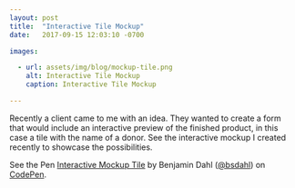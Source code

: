 ```yaml
---
layout: post
title:  "Interactive Tile Mockup"
date:   2017-09-15 12:03:10 -0700

images:

  - url: assets/img/blog/mockup-tile.png
    alt: Interactive Tile Mockup
    caption: Interactive Tile Mockup

---
```

Recently a client came to me with an idea. They wanted to create a form that would include an interactive preview of the finished product, in this case a tile with the name of a donor. See the interactive mockup I created recently to showcase the possibilities. 

<p data-height="620" data-theme-id="0" data-slug-hash="boVMVY" data-default-tab="result" data-user="bsdahl" data-embed-version="2" data-pen-title="Interactive Mockup Tile" data-preview="true" class="codepen">See the Pen <a href="https://codepen.io/bsdahl/pen/boVMVY/">Interactive Mockup Tile</a> by Benjamin Dahl (<a href="https://codepen.io/bsdahl">@bsdahl</a>) on <a href="https://codepen.io">CodePen</a>.</p>
<script async src="https://production-assets.codepen.io/assets/embed/ei.js"></script>